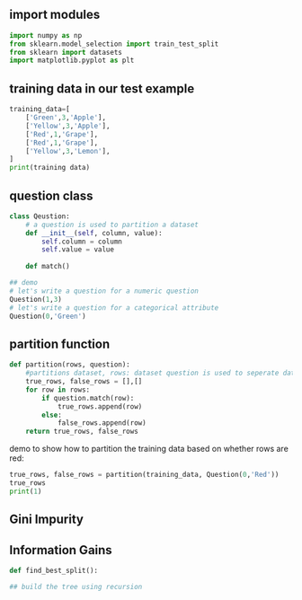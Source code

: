 ## import modules


```python
import numpy as np
from sklearn.model_selection import train_test_split
from sklearn import datasets
import matplotlib.pyplot as plt
```

## training data in our test example


```python
training_data=[
    ['Green',3,'Apple'],
    ['Yellow',3,'Apple'],
    ['Red',1,'Grape'],
    ['Red',1,'Grape'],
    ['Yellow',3,'Lemon'],
]
print(training data)
```

## question class


```python
class Qeustion:
    # a question is used to partition a dataset
    def __init__(self, column, value):
        self.column = column
        self.value = value
    
    def match()
```


```python
## demo
# let's write a question for a numeric question
Question(1,3)
# let's write a question for a categorical attribute
Question(0,'Green')
```

## partition function


```python
def partition(rows, question):
    #partitions dataset, rows: dataset question is used to seperate dataset into two different list
    true_rows, false_rows = [],[]
    for row in rows:
        if question.match(row):
            true_rows.append(row)
        else:
            false_rows.append(row)
    return true_rows, false_rows
```

demo to show how to partition the training data based on whether rows are red:


```python
true_rows, false_rows = partition(training_data, Question(0,'Red'))
true_rows
print(1)
```

## Gini Impurity

## Information Gains


```python
def find_best_split():
```


```python
## build the tree using recursion
```


```python

```
